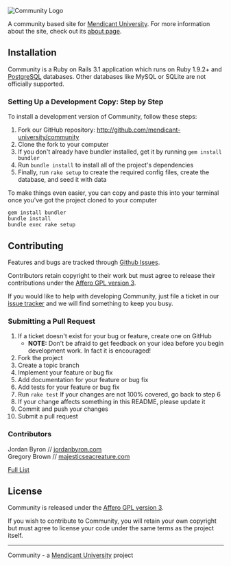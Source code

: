 ![Community Logo](https://github.com/mendicant-university/community/raw/master/doc/community.png)

A community based site for [Mendicant University](http://mendicantuniversity.org). For more information about the site, check out its
[about page](http://community.mendicantuniversity.org/about).

## Installation

Community is a Ruby on Rails 3.1 application which runs on Ruby 1.9.2+ and
[PostgreSQL](http://www.postgresql.org) databases. Other databases like MySQL
or SQLite are not officially supported.

### Setting Up a Development Copy: Step by Step

To install a development version of Community, follow these steps:

1. Fork our GitHub repository: <http://github.com/mendicant-university/community>
2. Clone the fork to your computer
3. If you don't already have bundler installed, get it by running `gem install bundler`
4. Run `bundle install` to install all of the project's dependencies
5. Finally, run `rake setup` to create the required config files, create the database, and seed it with data

To make things even easier, you can copy and paste this into your terminal once you've got the project cloned to your computer

```
gem install bundler
bundle install
bundle exec rake setup
```

## Contributing

Features and bugs are tracked through [Github Issues](https://github.com/mendicant-university/community/issues).

Contributors retain copyright to their work but must agree to release their
contributions under the [Affero GPL version 3](http://www.gnu.org/licenses/agpl.html).

If you would like to help with developing Community, just file a ticket in our
[issue tracker](https://github.com/mendicant-university/community/issues)
and we will find something to keep you busy.

### Submitting a Pull Request

1. If a ticket doesn't exist for your bug or feature, create one on GitHub
    - **NOTE:** Don't be afraid to get feedback on your idea before you begin development work. In fact it is encouraged!
2. Fork the project
3. Create a topic branch
4. Implement your feature or bug fix
5. Add documentation for your feature or bug fix
6. Add tests for your feature or bug fix
7. Run `rake test` If your changes are not 100% covered, go back to step 6
8. If your change affects something in this README, please update it
9. Commit and push your changes
10. Submit a pull request

### Contributors

Jordan Byron // [jordanbyron.com](http://jordanbyron.com) <br/>
Gregory Brown // [majesticseacreature.com](http://majesticseacreature.com/)

[Full List](https://github.com/mendicant-university/community/contributors)

## License

Community is released under the [Affero GPL version 3](http://www.gnu.org/licenses/agpl.html).

If you wish to contribute to Community, you will retain your own copyright but must agree to license your code under the same terms as the project itself.

------

Community - a [Mendicant University](http://mendicantuniversity.org) project